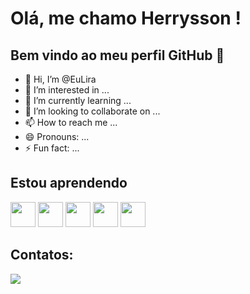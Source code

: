 # Olá, me chamo Herrysson ! 
## Bem vindo ao meu perfil GitHub 👋

- 👋 Hi, I’m @EuLira
- 👀 I’m interested in ...
- 🌱 I’m currently learning ...
- 💞️ I’m looking to collaborate on ...
- 📫 How to reach me ...
- 😄 Pronouns: ...
- ⚡ Fun fact: ...

## Estou aprendendo

<img loading="lazy" src="https://icongr.am/devicon/python-original.svg?size=100&color=ed0c0c" width="40" height="40"/> <img loading="lazy" src="https://icongr.am/devicon/git-original.svg?size=100&color=ed0c0c" width="40" height="40"/>  <img loading="lazy" src="https://icongr.am/devicon/javascript-original.svg?size=100&color=ed0c0c" width="40" height="40"/> <img loading="lazy" src="https://devicon-website.vercel.app/api/mysql/original.svg" width="40" height="40"/>  <img loading="lazy" src="https://devicon-website.vercel.app/api/postgresql/original.svg" width="40" height="40"/> 

## Contatos:

</div>
<a href="https://[[www.linkedin.com/in/seu-usuário-linkedln-aqui](https://www.linkedin.com/in/herryssonlira/)](https://www.linkedin.com/in/herryssonlira/)" target="_blank"><img loading="lazy" src="https://img.shields.io/badge/-LinkedIn-%230077B5?style=for-the-badge&logo=linkedin&logoColor=white" target="_blank"></a>   
</div>

<!---
EuLira/EuLira is a ✨ special ✨ repository because its `README.md` (this file) appears on your GitHub profile.
You can click the Preview link to take a look at your changes.
--->
